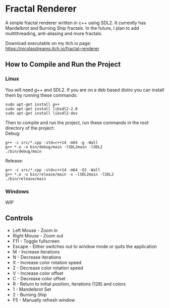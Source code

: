 # Fractal Renderer
A simple fractal renderer written in c++ using SDL2. It currently has Mandelbrot and Burning Ship fractals.
In the future, I plan to add multithreading, anti-aliasing and more fractals.

Download executable on my itch.io page: https://nicolasdreams.itch.io/fractal-renderer
## How to Compile and Run the Project
### Linux
You will need g++ and SDL2. If you are on a deb based distro you can install them by running these commands:
```
sudo apt-get install g++
sudo apt-get install libsdl2-2.0
sudo apt-get install libsdl2-dev
```
Then to compile and run the project, run these commands in the root directory of the project:\
Debug:
```
g++ -c src/*.cpp -std=c++14 -m64 -g -Wall
g++ *.o -o bin/debug/main -lSDL2main -lSDL2
./bin/debug/main
```
Release:
```
g++ -c src/*.cpp -std=c++14 -m64 -O3 -Wall
g++ *.o -o bin/release/main -s -lSDL2main -lSDL2
./bin/release/main
```
### Windows
WIP
## Controls
- Left Mouse - Zoom in
- Right Mouse - Zoom out
- F11 - Toggle fullscreen
- Escape - Either switches out to window mode or quits the application
- M - Increase iterations
- N - Decrease iterations
- X - Increase color rotation speed
- Z - Decrease color rotation speed
- V - Increase color offset
- C - Decrease color offset
- R - Return to initial position, iterations (128) and colors
- 1 - Mandelbrot Set
- 2 - Burning Ship
- F5 - Manually refresh window
